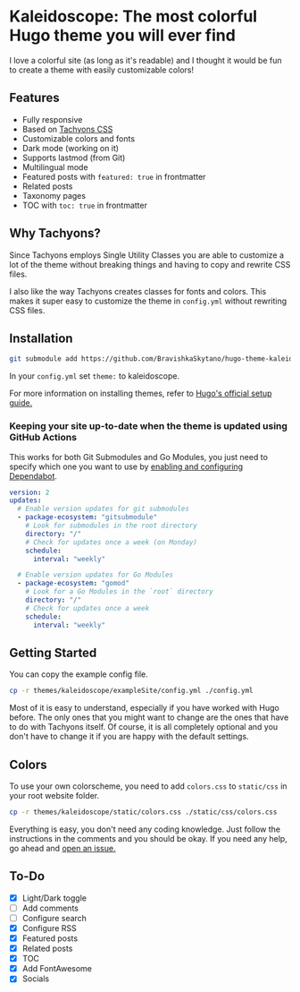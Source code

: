 # Kaleidoscope: The most colorful Hugo theme you will ever find

I love a colorful site (as long as it's readable) and I thought it would be fun to create a theme with easily customizable colors!

## Features

* Fully responsive
* Based on [Tachyons CSS](https://tachyons.io/)
* Customizable colors and fonts
* Dark mode (working on it)
* Supports lastmod (from Git)
* Multilingual mode
* Featured posts with `featured: true` in frontmatter
* Related posts
* Taxonomy pages
* TOC with `toc: true` in frontmatter

## Why Tachyons?

Since Tachyons employs Single Utility Classes you are able to customize a lot of the theme without breaking things and having to copy and rewrite CSS files.

I also like the way Tachyons creates classes for fonts and colors. This makes it super easy to customize the theme in `config.yml` without rewriting CSS files.

## Installation

```bash
git submodule add https://github.com/BravishkaSkytano/hugo-theme-kaleidoscope.git themes/kaleidoscope
```

In your `config.yml` set `theme:` to kaleidoscope.

For more information on installing themes, refer to [Hugo's official setup guide.](https://gohugo.io/overview/installing/)

### Keeping your site up-to-date when the theme is updated using GitHub Actions

This works for both Git Submodules and Go Modules, you just need to specify which one you want to use by [enabling and configuring Dependabot](https://docs.github.com/en/code-security/dependabot/dependabot-version-updates/configuration-options-for-the-dependabot.yml-file).

```yml
version: 2
updates:
  # Enable version updates for git submodules
  - package-ecosystem: "gitsubmodule"
    # Look for submodules in the root directory
    directory: "/"
    # Check for updates once a week (on Monday)
    schedule:
      interval: "weekly"

  # Enable version updates for Go Modules
  - package-ecosystem: "gomod"
    # Look for a Go Modules in the `root` directory
    directory: "/"
    # Check for updates once a week
    schedule:
      interval: "weekly"
```

## Getting Started

You can copy the example config file.

```bash
cp -r themes/kaleidoscope/exampleSite/config.yml ./config.yml
```

Most of it is easy to understand, especially if you have worked with Hugo before. The only ones that you might want to change are the ones that have to do with Tachyons itself. Of course, it is all completely optional and you don't have to change it if you are happy with the default settings.

## Colors

To use your own colorscheme, you need to add `colors.css` to `static/css` in your root website folder.

```bash
cp -r themes/kaleidoscope/static/colors.css ./static/css/colors.css
```

Everything is easy, you don't need any coding knowledge. Just follow the instructions in the comments and you should be okay. If you need any help, go ahead and [open an issue.](https://github.com/BravishkaSkytano/hugo-theme-kaleidoscope/issues/new/choose)

## To-Do

* [X] Light/Dark toggle
* [ ] Add comments
* [ ] Configure search
* [X] Configure RSS
* [X] Featured posts
* [X] Related posts
* [X] TOC
* [X] Add FontAwesome
* [X] Socials
